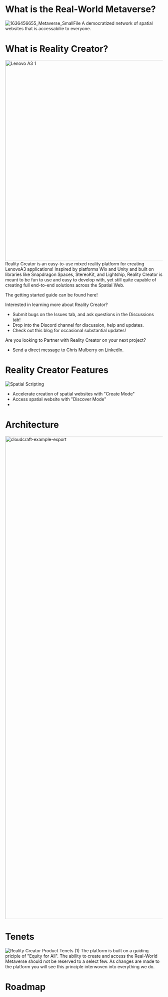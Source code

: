 # What is the Real-World Metaverse?
![1636456655_Metaverse_SmallFile](https://github.com/cmulberry2016/Reality-Creator/assets/23661772/6890ec50-0455-46aa-95a8-672990c8c414)
A democratized network of spatial websites that is accessabilie to everyone.



# What is Reality Creator?
<img width="640" alt="Lenovo A3 1" src="https://github.com/cmulberry2016/Reality-Creator/assets/23661772/2c8d6fe5-fd04-408a-9a69-e6a20d8fa0cf">
Reality Creator is an easy-to-use mixed reality platform for creating LenovoA3 applications! Inspired by platforms Wix and Unity and built on libraries like Snapdragon Spaces, StereoKit, and Lightship, Reality Creator is meant to be fun to use and easy to develop with, yet still quite capable of creating full end-to-end solutions across the Spatial Web.

The getting started guide can be found here!

Interested in learning more about Reality Creator?
- Submit bugs on the Issues tab, and ask questions in the Discussions tab!
- Drop into the Discord channel for discussion, help and updates.
- Check out this blog for occasional substantial updates!

Are you looking to Partner with Reality Creator on your next project?
- Send a direct message to Chris Mulberry on LinkedIn.


# Reality Creator Features
![Spatial Scripting](https://github.com/cmulberry2016/Reality-Creator/assets/23661772/502b4c5d-0826-4d61-a2da-5b740d70ab12)
- Accelerate creation of spatial websites with "Create Mode"
- Access spatial website with "Discover Mode"
- 


# Architecture
<img width="1538" alt="cloudcraft-example-export" src="https://github.com/cmulberry2016/Reality-Creator/assets/23661772/fb421e61-fd91-4ca8-a185-3740f24afa3b">



# Tenets
![Reality Creator Product Tenets (1)](https://github.com/cmulberry2016/Reality-Creator/assets/23661772/901116c7-f59e-4bbe-a86b-72113b6b0db6)
The platform is built on a guiding priciple of "Equity for All". The ability to create and access the Real-World Metaverse should not be reserved to a select few. As changes are made to the platform you will see this principle interwoven into everything we do.


# Roadmap

